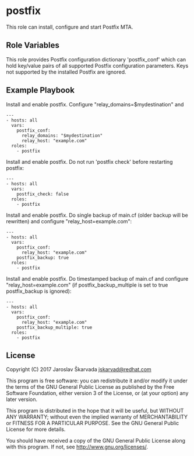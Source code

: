 postfix
=======

This role can install, configure and start Postfix MTA.


Role Variables
--------------

This role provides Postfix configuration dictionary 'postfix_conf' which can
hold key/value pairs of all supported Postfix configuration parameters. Keys
not supported by the installed Postfix are ignored.


Example Playbook
-----------------

Install and enable postfix. Configure "relay_domains=$mydestination" and

```
---
- hosts: all
  vars:
    postfix_conf:
      relay_domains: "$mydestination"
      relay_host: "example.com"
  roles:
    - postfix
```

Install and enable postfix. Do not run 'postfix check' before restarting
postfix:

```
---
- hosts: all
  vars:
    postfix_check: false
  roles:
    - postfix
```

Install and enable postfix. Do single backup of main.cf (older backup will be
rewritten) and configure "relay_host=example.com":

```
---
- hosts: all
  vars:
    postfix_conf:
      relay_host: "example.com"
    postfix_backup: true
  roles:
    - postfix
```

Install and enable postfix. Do timestamped backup of main.cf and
configure "relay_host=example.com" (if postfix_backup_multiple is
set to true postfix_backup is ignored):

```
---
- hosts: all
  vars:
    postfix_conf:
      relay_host: "example.com"
    postfix_backup_multiple: true
  roles:
    - postfix
```


License
-------

Copyright (C) 2017 Jaroslav Škarvada <jskarvad@redhat.com>

This program is free software: you can redistribute it and/or modify
it under the terms of the GNU General Public License as published by
the Free Software Foundation, either version 3 of the License, or
(at your option) any later version.

This program is distributed in the hope that it will be useful,
but WITHOUT ANY WARRANTY; without even the implied warranty of
MERCHANTABILITY or FITNESS FOR A PARTICULAR PURPOSE. See the
GNU General Public License for more details.

You should have received a copy of the GNU General Public License
along with this program. If not, see <http://www.gnu.org/licenses/>.
